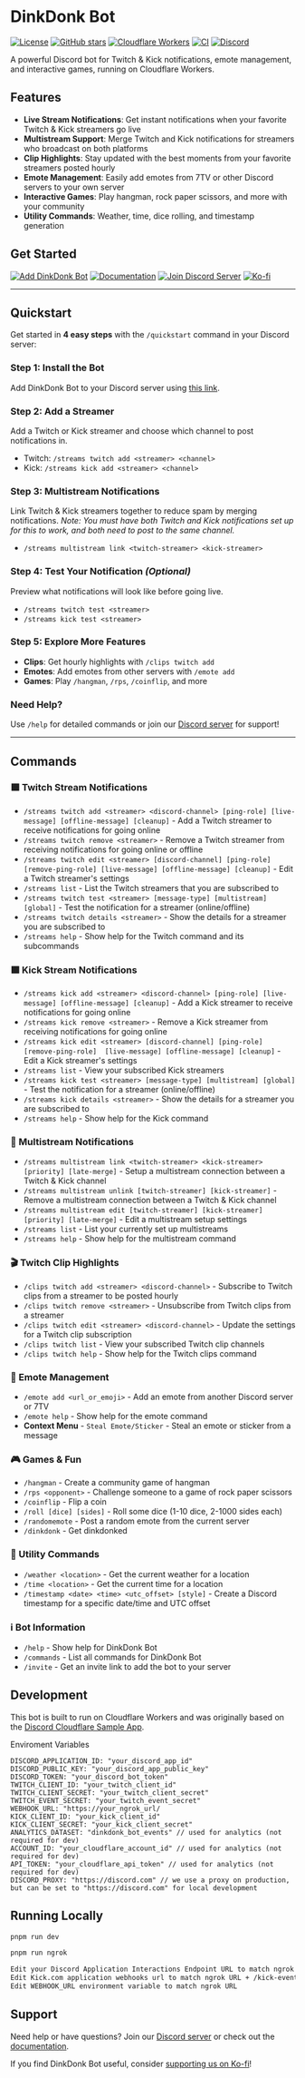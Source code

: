 # DinkDonk Bot
[![License](https://img.shields.io/github/license/svglol/dinkdonkbot)](LICENSE)
[![GitHub stars](https://img.shields.io/github/stars/svglol/dinkdonkbot?style=social)](https://github.com/svglol/dinkdonkbot/stargazers)
[![Cloudflare Workers](https://img.shields.io/badge/Cloudflare-Workers-F68212?logo=cloudflare)](https://workers.cloudflare.com)
[![CI](https://github.com/svglol/dinkdonkbot/actions/workflows/ci.yml/badge.svg)](https://github.com/svglol/dinkdonkbot/actions/workflows/ci.yml)
[![Discord](https://img.shields.io/badge/Join-Discord-5865F2?style=flat&logo=discord&logoColor=white)](https://discord.gg/NuY7Tnrb6F)

A powerful Discord bot for Twitch & Kick notifications, emote management, and interactive games, running on Cloudflare Workers.

## Features
- **Live Stream Notifications**: Get instant notifications when your favorite Twitch & Kick streamers go live
- **Multistream Support**: Merge Twitch and Kick notifications for streamers who broadcast on both platforms
- **Clip Highlights**: Stay updated with the best moments from your favorite streamers posted hourly
- **Emote Management**: Easily add emotes from 7TV or other Discord servers to your own server
- **Interactive Games**: Play hangman, rock paper scissors, and more with your community
- **Utility Commands**: Weather, time, dice rolling, and timestamp generation

## Get Started
[![Add DinkDonk Bot](https://img.shields.io/badge/Add%20to-Discord-5865F2?style=for-the-badge&logo=discord&logoColor=white)](https://discord.com/application-directory/1227866873220173824)
[![Documentation](https://img.shields.io/badge/Read-Documentation-blue?style=for-the-badge&logo=gitbook&logoColor=white)](https://svglol.github.io/dinkdonkbot/)
[![Join Discord Server](https://img.shields.io/badge/Join%20Discord-Server-5865F2?style=for-the-badge&logo=discord&logoColor=white)](https://discord.gg/NuY7Tnrb6F)
[![Ko-fi](https://img.shields.io/badge/Support%20us-fc4c58?style=for-the-badge&logo=ko-fi&logoColor=white)](https://ko-fi.com/svglol)

---

## Quickstart
Get started in **4 easy steps** with the `/quickstart` command in your Discord server:

### Step 1: Install the Bot
Add DinkDonk Bot to your Discord server using [this link](https://discord.com/application-directory/1227866873220173824).

### Step 2: Add a Streamer
Add a Twitch or Kick streamer and choose which channel to post notifications in.
- Twitch: `/streams twitch add <streamer> <channel>`
- Kick: `/streams kick add <streamer> <channel>`

### Step 3: Multistream Notifications
Link Twitch & Kick streamers together to reduce spam by merging notifications.
*Note: You must have both Twitch and Kick notifications set up for this to work, and both need to post to the same channel.*
- `/streams multistream link <twitch-streamer> <kick-streamer>`

### Step 4: Test Your Notification *(Optional)*
Preview what notifications will look like before going live.
- `/streams twitch test <streamer>`
- `/streams kick test <streamer>`

### Step 5: Explore More Features
- **Clips**: Get hourly highlights with `/clips twitch add`
- **Emotes**: Add emotes from other servers with `/emote add`
- **Games**: Play `/hangman`, `/rps`, `/coinflip`, and more

### Need Help?
Use `/help` for detailed commands or join our [Discord server](https://discord.gg/NuY7Tnrb6F) for support!

---

## Commands

### 🟪 Twitch Stream Notifications
- `/streams twitch add <streamer> <discord-channel> [ping-role] [live-message] [offline-message] [cleanup]` - Add a Twitch streamer to receive notifications for going online
- `/streams twitch remove <streamer>` - Remove a Twitch streamer from receiving notifications for going online or offline
- `/streams twitch edit <streamer> [discord-channel] [ping-role] [remove-ping-role] [live-message] [offline-message] [cleanup]` - Edit a Twitch streamer's settings
- `/streams list` - List the Twitch streamers that you are subscribed to
- `/streams twitch test <streamer> [message-type] [multistream] [global]` - Test the notification for a streamer (online/offline)
- `/streams twitch details <streamer>` - Show the details for a streamer you are subscribed to
- `/streams help` - Show help for the Twitch command and its subcommands

### 🟩 Kick Stream Notifications
- `/streams kick add <streamer> <discord-channel> [ping-role] [live-message] [offline-message] [cleanup]` - Add a Kick streamer to receive notifications for going online
- `/streams kick remove <streamer>` - Remove a Kick streamer from receiving notifications for going online
- `/streams kick edit <streamer> [discord-channel] [ping-role] [remove-ping-role]  [live-message] [offline-message] [cleanup]` - Edit a Kick streamer's settings
- `/streams list` - View your subscribed Kick streamers
- `/streams kick test <streamer> [message-type] [multistream] [global]` - Test the notification for a streamer (online/offline)
- `/streams kick details <streamer>` - Show the details for a streamer you are subscribed to
- `/streams help` - Show help for the Kick command

### 🔗 Multistream Notifications
- `/streams multistream link <twitch-streamer> <kick-streamer> [priority] [late-merge]` - Setup a multistream connection between a Twitch & Kick channel
- `/streams multistream unlink [twitch-streamer] [kick-streamer]` - Remove a multistream connection between a Twitch & Kick channel
- `/streams multistream edit [twitch-streamer] [kick-streamer] [priority] [late-merge]` - Edit a multistream setup settings
- `/streams list` - List your currently set up multistreams
- `/streams help` - Show help for the multistream command

### 🎬 Twitch Clip Highlights
- `/clips twitch add <streamer> <discord-channel>` - Subscribe to Twitch clips from a streamer to be posted hourly
- `/clips twitch remove <streamer>` - Unsubscribe from Twitch clips from a streamer
- `/clips twitch edit <streamer> <discord-channel>` - Update the settings for a Twitch clip subscription
- `/clips twitch list` - View your subscribed Twitch clip channels
- `/clips twitch help` - Show help for the Twitch clips command

### 🥳 Emote Management
- `/emote add <url_or_emoji>` - Add an emote from another Discord server or 7TV
- `/emote help` - Show help for the emote command
- **Context Menu** - `Steal Emote/Sticker` - Steal an emote or sticker from a message

### 🎮 Games & Fun
- `/hangman` - Create a community game of hangman
- `/rps <opponent>` - Challenge someone to a game of rock paper scissors
- `/coinflip` - Flip a coin
- `/roll [dice] [sides]` - Roll some dice (1-10 dice, 2-1000 sides each)
- `/randomemote` - Post a random emote from the current server
- `/dinkdonk` - Get dinkdonked

### 🔧 Utility Commands
- `/weather <location>` - Get the current weather for a location
- `/time <location>` - Get the current time for a location
- `/timestamp <date> <time> <utc_offset> [style]` - Create a Discord timestamp for a specific date/time and UTC offset

### ℹ️ Bot Information
- `/help` - Show help for DinkDonk Bot
- `/commands` - List all commands for DinkDonk Bot
- `/invite` - Get an invite link to add the bot to your server

## Development
This bot is built to run on Cloudflare Workers and was originally based on the [Discord Cloudflare Sample App](https://github.com/discord/cloudflare-sample-app).

Enviroment Variables
```
DISCORD_APPLICATION_ID: "your_discord_app_id"
DISCORD_PUBLIC_KEY: "your_discord_app_public_key"
DISCORD_TOKEN: "your_discord_bot_token"
TWITCH_CLIENT_ID: "your_twitch_client_id"
TWITCH_CLIENT_SECRET: "your_twitch_client_secret"
TWITCH_EVENT_SECRET: "your_twitch_event_secret"
WEBHOOK_URL: "https://your_ngrok_url/
KICK_CLIENT_ID: "your_kick_client_id"
KICK_CLIENT_SECRET: "your_kick_client_secret"
ANALYTICS_DATASET: "dinkdonk_bot_events" // used for analytics (not required for dev)
ACCOUNT_ID: "your_cloudflare_account_id" // used for analytics (not required for dev)
API_TOKEN: "your_cloudflare_api_token" // used for analytics (not required for dev)
DISCORD_PROXY: "https://discord.com" // we use a proxy on production, but can be set to "https://discord.com" for local development
```

## Running Locally
```bash
pnpm run dev
```

```bash
pnpm run ngrok
```

```bash
Edit your Discord Application Interactions Endpoint URL to match ngrok URL
Edit Kick.com application webhooks url to match ngrok URL + /kick-eventsub
Edit WEBHOOK_URL environment variable to match ngrok URL
```

## Support
Need help or have questions? Join our [Discord server](https://discord.gg/NuY7Tnrb6F) or check out the [documentation](https://svglol.github.io/dinkdonkbot/).

If you find DinkDonk Bot useful, consider [supporting us on Ko-fi](https://ko-fi.com/svglol)!
